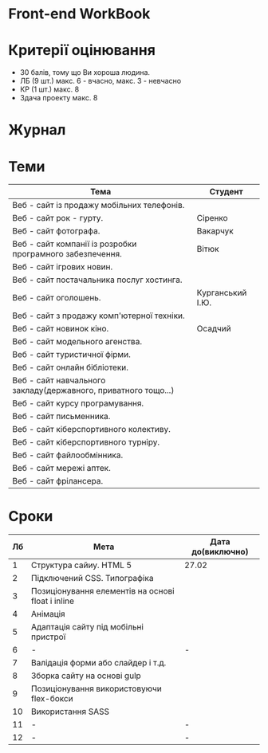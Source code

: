 # Front-end WorkBook

# Критерії оцінювання

- 30 балів, тому що Ви хороша людина.
- ЛБ (9 шт.) макс. 6 - вчасно, макс. 3 - невчасно
- КР (1 шт.) макс. 8
- Здача проекту макс. 8

# Журнал

# Теми

|Тема|Студент|
|-|-|
|Веб - сайт із продажу мобільних телефонів.||
|Веб - сайт рок - гурту.|Сіренко|
|Веб - сайт фотографа.|Вакарчук|
|Веб - сайт компанії із розробки програмного забезпечення.|Вітюк|
|Веб - сайт ігрових новин.||
|Веб - сайт постачальника послуг хостинга.||
|Веб - сайт оголошень.|Курганський І.Ю.|
|Веб - сайт з продажу комп'ютерної техніки.||
|Веб - сайт новинок кіно.|Осадчий|
|Веб - сайт модельного агенства.||
|Веб - сайт туристичної фірми.||
|Веб - сайт онлайн бібліотеки.||
|Веб - сайт навчального закладу(державного, приватного тощо...)||
|Веб - сайт курсу програмування.||
|Веб - сайт письменника.||
|Веб - сайт кіберспортивного колективу.||
|Веб - сайт кіберспортивного турніру.||
|Веб - сайт файлообмінника.||
|Веб - сайт мережі аптек.||
|Веб - сайт фрілансера.||

# Сроки

|Лб|Мета|Дата до(виключно)|
|-|-|-|
|1|Структура сайиу. HTML 5|27.02|
|2|Підключений CSS. Типографіка||
|3|Позиціонування елементів на основі float і inline||
|4|Анімація||
|5|Адаптація сайту під мобільні пристрої||
|6|-|-|
|7|Валідація форми або слайдер і т.д.||
|8|Зборка сайту на основі gulp||
|9|Позиціонування використовуючи flex-бокси||
|10|Використання SASS||
|11|-|-|
|12|-|-|
